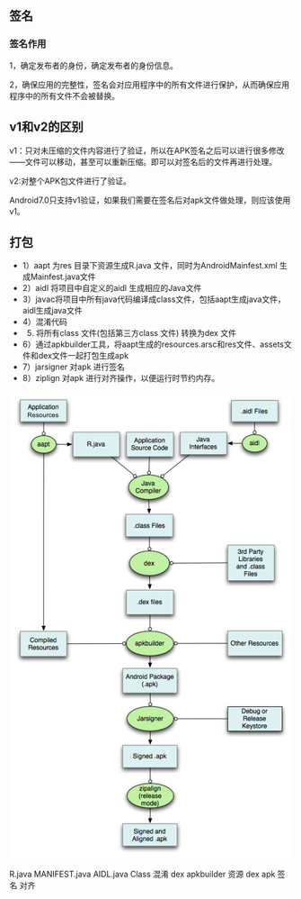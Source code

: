 
## 签名

### 签名作用

1，确定发布者的身份，确定发布者的身份信息。

2，确保应用的完整性，签名会对应用程序中的所有文件进行保护，从而确保应用程序中的所有文件不会被替换。

## v1和v2的区别

v1：只对未压缩的文件内容进行了验证，所以在APK签名之后可以进行很多修改——文件可以移动，甚至可以重新压缩。即可以对签名后的文件再进行处理。  

v2:对整个APK包文件进行了验证。  

Android7.0只支持v1验证，如果我们需要在签名后对apk文件做处理，则应该使用v1。

## 打包

- 1）aapt 为res 目录下资源生成R.java 文件，同时为AndroidMainfest.xml 生成Mainfest.java文件  
- 2）aidl 将项目中自定义的aidl 生成相应的Java文件  
- 3）javac将项目中所有java代码编译成class文件，包括aapt生成java文件，aidl生成java文件  
- 4）混淆代码
- 5) 将所有class 文件(包括第三方class 文件) 转换为dex 文件  
- 6）通过apkbuilder工具，将aapt生成的resources.arsc和res文件、assets文件和dex文件一起打包生成apk
- 7）jarsigner 对apk 进行签名  
- 8）ziplign 对apk 进行对齐操作，以便运行时节约内存。  

![](./img/android_build.png)

R.java MANIFEST.java AIDL.java Class 混淆 dex apkbuilder 资源 dex apk 签名 对齐
